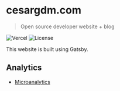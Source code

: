 # cesargdm.com

> Open source developer website + blog

![Vercel](http://therealsujitk-vercel-badge.vercel.app/?app=cesargdm) ![License](https://img.shields.io/badge/license-MIT-blue)

This website is built using Gatsby.

## Analytics

- [Microanalytics](https://microanalytics.io/cesargdm.com)
